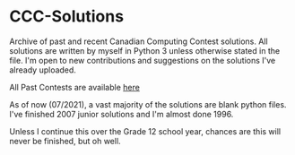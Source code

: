 # CCC-Solutions
Archive of past and recent Canadian Computing Contest solutions. All solutions are written by myself in Python 3 unless otherwise stated in the file. I'm open to new contributions and suggestions on the solutions I've already uploaded.

All Past Contests are available <a href='https://www.cemc.uwaterloo.ca/contests/past_contests.html#ccc'>here</a>

As of now (07/2021), a vast majority of the solutions are blank python files. I've finished 2007 junior solutions and I'm almost done 1996.

Unless I continue this over the Grade 12 school year, chances are this will never be finished, but oh well.


